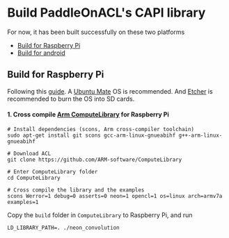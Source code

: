 # Build PaddleOnACL's CAPI library  
For now, it has been built successfully on these two platforms
-  [Build for Raspberry Pi]()
-  [Build for android]()

## Build for Raspberry Pi
Following this [guide](https://community.arm.com/graphics/b/blog/posts/cartoonifying-images-on-raspberry-pi-with-the-compute-library). A [Ubuntu Mate](https://ubuntu-mate.org/download/) OS is recommended. And [Etcher](https://etcher.io/) is recommended to burn the OS into SD cards.

#### 1. Cross compile [Arm ComputeLibrary](https://github.com/ARM-software/ComputeLibrary) for Raspberry Pi



```
# Install dependencies (scons, Arm cross-compiler toolchain)
sudo apt-get install git scons gcc-arm-linux-gnueabihf g++-arm-linux-gnueabihf 

# Download ACL
git clone https://github.com/ARM-software/ComputeLibrary

# Enter ComputeLibrary folder
cd ComputeLibrary 

# Cross compile the library and the examples
scons Werror=1 debug=0 asserts=0 neon=1 opencl=1 os=linux arch=armv7a examples=1
```
Copy the `build` folder in `ComputeLibrary` to Raspberry Pi, and run 
```
LD_LIBRARY_PATH=. ./neon_convolution
```
